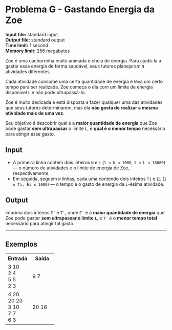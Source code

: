 # Problema G - Gastando Energia da Zoe

**Input file:** standard input  
**Output file:** standard output  
**Time limit:** 1 second  
**Memory limit:** 256 megabytes  

Zoe é uma cachorrinha muito animada e cheia de energia. Para ajudá-la a gastar essa energia de forma saudável, seus tutores planejaram `N` atividades diferentes.

Cada atividade consome uma certa quantidade de energia e leva um certo tempo para ser realizada. Zoe começa o dia com um limite de energia disponível `L` e não pode ultrapassá-lo.

Zoe é muito dedicada e está disposta a fazer qualquer uma das atividades que seus tutores determinarem, mas ela **não gosta de realizar a mesma atividade mais de uma vez**.

Seu objetivo é descobrir qual é a **maior quantidade de energia** que Zoe pode gastar **sem ultrapassar** o limite `L`, e **qual é o menor tempo** necessário para atingir esse gasto.

## Input

- A primeira linha contém dois inteiros `N` e `L` (`1 ≤ N ≤ 1000`, `1 ≤ L ≤ 10000`) — o número de atividades e o limite de energia de Zoe, respectivamente.
- Em seguida, seguem `N` linhas, cada uma contendo dois inteiros `Ti` e `Ei` (`1 ≤ Ti, Ei ≤ 1000`) — o tempo e o gasto de energia da `i`-ésima atividade.

## Output

Imprima dois inteiros `E′` e `T′`, onde `E′` é a **maior quantidade de energia** que Zoe pode gastar **sem ultrapassar o limite `L`**, e `T′` é o **menor tempo total** necessário para atingir tal gasto.

---

## Exemplos

<table style="width: 100%;">
  <tr>
    <th style="width: 50%;">Entrada</th>
    <th style="width: 50%;">Saída</th>
  </tr>
  <tr>
    <td>
      3 10<br>
      2 4<br>
      5 5<br>
      2 3
    </td>
    <td>
      9 7
    </td>
  </tr>
  <tr>
    <td>
      4 20<br>
      20 20<br>
      3 10<br>
      7 7<br>
      6 3
    </td>
    <td>
      20 16
    </td>
  </tr>
</table>
